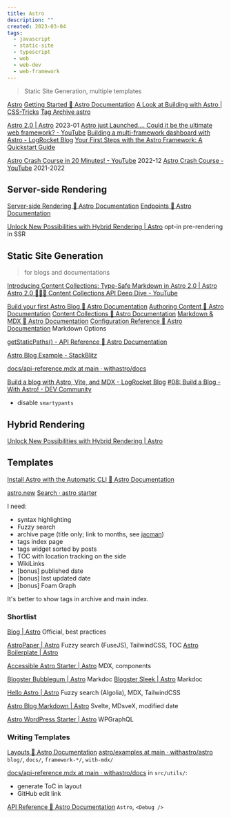 ```yaml
---
title: Astro
description: ""
created: 2023-03-04
tags:
  - javascript
  - static-site
  - typescript
  - web
  - web-dev
  - web-framework
---
```


> Static Site Generation, multiple templates

[Astro](https://astro.build/)
[Getting Started 🚀 Astro Documentation](https://docs.astro.build/getting-started)
[A Look at Building with Astro | CSS-Tricks](https://css-tricks.com/a-look-at-building-with-astro/)
[Tag Archive astro](https://daily-dev-tips.com/tags/astro/)

[Astro 2.0 | Astro](https://astro.build/blog/astro-2/) 2023-01
[Astro just Launched.... Could it be the ultimate web framework? - YouTube](https://www.youtube.com/watch?v=gxBkghlglTg)
[Building a multi-framework dashboard with Astro - LogRocket Blog](https://blog.logrocket.com/building-multi-framework-dashboard-with-astro/)
[Your First Steps with the Astro Framework: A Quickstart Guide](https://www.danywalls.com/your-first-steps-with-the-astro-framework-a-quickstart-guide)

[Astro Crash Course in 20 Minutes! - YouTube](https://www.youtube.com/watch?v=zrPVTf761OI) 2022-12
[Astro Crash Course - YouTube](https://www.youtube.com/playlist?list=PLtLXFsdHI8JSX0qJsHfMDSTR3taqvXa5S) 2021-2022

## Server-side Rendering

[Server-side Rendering 🚀 Astro Documentation](https://docs.astro.build/en/guides/server-side-rendering/)
[Endpoints 🚀 Astro Documentation](https://docs.astro.build/en/core-concepts/endpoints/#server-endpoints-api-routes)

[Unlock New Possibilities with Hybrid Rendering | Astro](https://astro.build/blog/hybrid-rendering/) opt-in pre-rendering in SSR

## Static Site Generation

> for blogs and documentations

[Introducing Content Collections: Type-Safe Markdown in Astro 2.0 | Astro](https://astro.build/blog/introducing-content-collections/)
[Astro 2.0 👨‍🚀🚀 Content Collections API Deep Dive - YouTube](https://www.youtube.com/watch?v=zUmqmuSvJMs)

[Build your first Astro Blog 🚀 Astro Documentation](https://docs.astro.build/en/tutorial/0-introduction/)
[Authoring Content 🚀 Astro Documentation](https://docs.astro.build/en/guides/content/)
[Content Collections 🚀 Astro Documentation](https://docs.astro.build/en/guides/content-collections/)
[Markdown & MDX 🚀 Astro Documentation](https://docs.astro.build/en/guides/markdown-content/)
[Configuration Reference 🚀 Astro Documentation](https://docs.astro.build/en/reference/configuration-reference/#markdown-options) Markdown Options

[getStaticPaths() - API Reference 🚀 Astro Documentation](https://docs.astro.build/en/reference/api-reference/#getstaticpaths)

[Astro Blog Example - StackBlitz](https://stackblitz.com/edit/github-mczy46?file=README.md)

[docs/api-reference.mdx at main · withastro/docs](https://github.com/withastro/docs)

[Build a blog with Astro, Vite, and MDX - LogRocket Blog](https://blog.logrocket.com/build-blog-astro-vite-mdx/)
[#08: Build a Blog - With Astro! - DEV Community](https://dev.to/azure/08-build-a-blog-with-astro-1lb2)

- disable `smartypants`

## Hybrid Rendering

[Unlock New Possibilities with Hybrid Rendering | Astro](https://astro.build/blog/hybrid-rendering/)

## Templates

[Install Astro with the Automatic CLI 🚀 Astro Documentation](https://docs.astro.build/en/install/auto/#starter-templates)

[astro.new](https://astro.new/)
[Search · astro starter](https://github.com/search?o=desc&q=astro+starter&s=stars&type=Repositories)

I need:

- syntax highlighting
- Fuzzy search
- archive page (title only; link to months, see [jacman](http://wuchong.me/jacman/archives/))
- tags index page
- tags widget sorted by posts
- TOC with location tracking on the side
- WikiLinks
- [bonus] published date
- [bonus] last updated date
- [bonus] Foam Graph

It's better to show tags in archive and main index.

### Shortlist

[Blog | Astro](https://astro.build/themes/details/blog/) Official, best practices

[AstroPaper | Astro](https://astro.build/themes/details/astro-paper/) Fuzzy search (FuseJS), TailwindCSS, TOC
[Astro Boilerplate | Astro](https://astro.build/themes/details/astro-boilerplate/)

[Accessible Astro Starter | Astro](https://astro.build/themes/details/accessible-astro-starter/) MDX, components

[Blogster Bubblegum | Astro](https://astro.build/themes/details/blogster-bubblegum/) Markdoc
[Blogster Sleek | Astro](https://astro.build/themes/details/blogster-sleek/) Markdoc

[Hello Astro | Astro](https://astro.build/themes/details/hello-astro/) Fuzzy search (Algolia), MDX, TailwindCSS

[Astro Blog Markdown | Astro](https://astro.build/themes/details/astro-blog-markdown/) Svelte, MDsveX, modified date

[Astro WordPress Starter | Astro](https://astro.build/themes/details/astro-wordpress-starter/) WPGraphQL

### Writing Templates

[Layouts 🚀 Astro Documentation](https://docs.astro.build/en/core-concepts/layouts/#markdown-layout-props)
[astro/examples at main · withastro/astro](https://github.com/withastro/astro/tree/main/examples)
`blog/`, `docs/`, `framework-*/`, `with-mdx/`

[docs/api-reference.mdx at main · withastro/docs](https://github.com/withastro/docs) in `src/utils/`:

- generate ToC in layout
- GitHub edit link

[API Reference 🚀 Astro Documentation](https://docs.astro.build/en/reference/api-reference/) `Astro`, `<Debug />`
